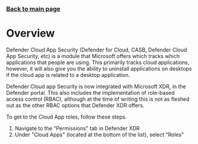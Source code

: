 ### [Back to main page]()


# Overview
Defender Cloud App Security (Defender for Cloud, CASB, Defender Cloud App Security, etc) is a module that Microsoft offers which tracks which applications that people are using. This primarily tracks cloud applications, however, it will also give you the ability to uninstall applications on desktops if the cloud app is related to a desktop application. 

Defender Cloud app Security is now integrated with Microsoft XDR, in the Defender portal. This also includes the implementation of role-based access control (RBAC), although at the time of writing this is not as fleshed out as the other RBAC options that Defender XDR offers.

To get to the Cloud App roles, follow these steps.

1. Navigate to the "Permissions" tab in Defender XDR 
2. Under "Cloud Apps" (located at the bottom of the list), select "Roles" 



